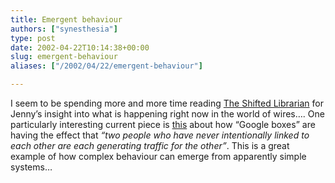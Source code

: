 ```yaml
---
title: Emergent behaviour
authors: ["synesthesia"]
type: post
date: 2002-04-22T10:14:38+00:00
slug: emergent-behaviour 
aliases: ["/2002/04/22/emergent-behaviour"]

---
```

I seem to be spending more and more time reading <a href="https://www.theshiftedlibrarian.com/" target="_blank">The Shifted Librarian</a> for Jenny&#8217;s insight into what is happening right now in the world of wires&#8230;. One particularly interesting current piece is <a href="https://www.theshiftedlibrarian.com/2002/04/22.html#a1483"  target="_blank">this</a> about how &#8220;Google boxes&#8221; are having the effect that _&#8220;two people who have never intentionally linked to each other are each generating traffic for the other&#8221;_. This is a great example of how complex behaviour can emerge from apparently simple systems&#8230;